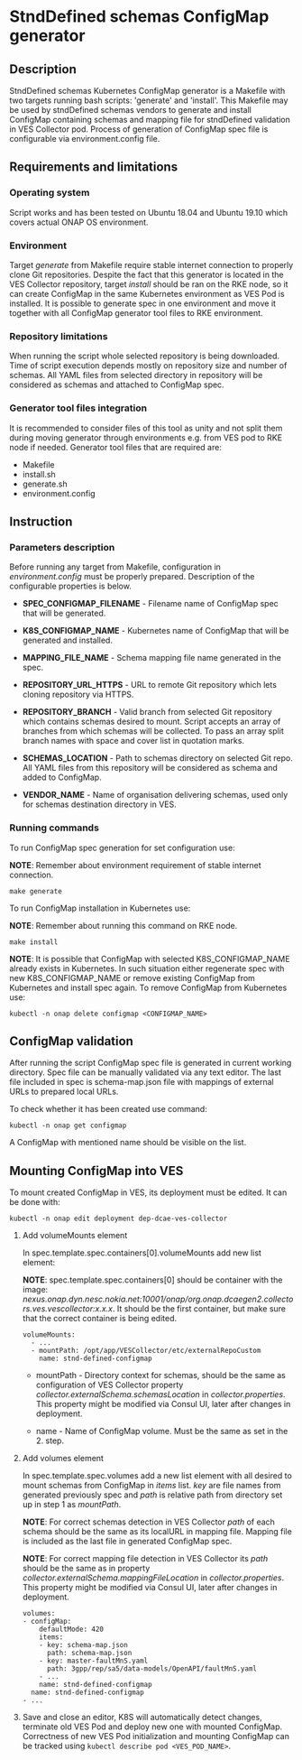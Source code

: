 StndDefined schemas ConfigMap generator
=======================================

## Description
StndDefined schemas Kubernetes ConfigMap generator is a Makefile with two targets running bash scripts: 'generate' and 
'install'. This Makefile may be used by stndDefined schemas vendors to generate and install ConfigMap containing schemas 
and mapping file for stndDefined validation in VES Collector pod. Process of generation of ConfigMap spec file is 
configurable via environment.config file.

## Requirements and limitations

### Operating system
Script works and has been tested on Ubuntu 18.04 and Ubuntu 19.10 which covers actual ONAP OS environment.

### Environment
Target *generate* from Makefile require stable internet connection to properly clone Git repositories.
Despite the fact that this generator is located in the VES Collector repository, target *install* should be ran on the
RKE node, so it can create ConfigMap in the same Kubernetes environment as VES Pod is installed. 
It is possible to generate spec in one environment and move it together with all ConfigMap generator tool files to RKE
environment. 

### Repository limitations
When running the script whole selected repository is being downloaded. Time of script execution depends mostly on 
repository size and number of schemas. All YAML files from selected directory in repository will be considered as 
schemas and attached to ConfigMap spec.

### Generator tool files integration
It is recommended to consider files of this tool as unity and not split them during moving generator through 
environments e.g. from VES pod to RKE node if needed. Generator tool files that are required are:
- Makefile
- install.sh
- generate.sh
- environment.config

## Instruction

### Parameters description
Before running any target from Makefile, configuration in *environment.config* must be properly prepared. Description of
the configurable properties is below.

- **SPEC_CONFIGMAP_FILENAME** - Filename name of ConfigMap spec that will be generated.
- **K8S_CONFIGMAP_NAME** - Kubernetes name of ConfigMap that will be generated and installed.
- **MAPPING_FILE_NAME** - Schema mapping file name generated in the spec.
  
- **REPOSITORY_URL_HTTPS** - URL to remote Git repository which lets cloning repository via HTTPS.
- **REPOSITORY_BRANCH** - Valid branch from selected Git repository which contains schemas desired to mount. Script 
accepts an array of branches from which schemas will be collected. To pass an array split branch names with space and 
cover list in quotation marks.
- **SCHEMAS_LOCATION** - Path to schemas directory on selected Git repo. All YAML files from this repository will be 
considered as schema and added to ConfigMap.

- **VENDOR_NAME** - Name of organisation delivering schemas, used only for schemas destination directory in VES.

### Running commands

To run ConfigMap spec generation for set configuration use:

**NOTE**: Remember about environment requirement of stable internet connection.  

```
make generate
```

To run ConfigMap installation in Kubernetes use:

**NOTE**: Remember about running this command on RKE node.

```
make install
```

**NOTE**: It is possible that ConfigMap with selected K8S_CONFIGMAP_NAME already exists in Kubernetes. In such situation
either regenerate spec with new K8S_CONFIGMAP_NAME or remove existing ConfigMap from Kubernetes and install spec again.
To remove ConfigMap from Kubernetes use:
```
kubectl -n onap delete configmap <CONFIGMAP_NAME>
``` 

## ConfigMap validation
After running the script ConfigMap spec file is generated in current working directory.
Spec file can be manually validated via any text editor. The last file included in spec is schema-map.json file with
mappings of external URLs to prepared local URLs. 
  
To check whether it has been created use command:

```
kubectl -n onap get configmap
```

A ConfigMap with mentioned name should be visible on the list.

## Mounting ConfigMap into VES

To mount created ConfigMap in VES, its deployment must be edited. It can be done with:
```
kubectl -n onap edit deployment dep-dcae-ves-collector
```

1. Add volumeMounts element

    In spec.template.spec.containers[0].volumeMounts add new list element:
    
    **NOTE**: spec.template.spec.containers[0] should be container with the image:
        *nexus.onap.dyn.nesc.nokia.net:10001/onap/org.onap.dcaegen2.collectors.ves.vescollector:x.x.x*.
        It should be the first container, but make sure that the correct container is being edited.

    ```
    volumeMounts:
      - ...
      - mountPath: /opt/app/VESCollector/etc/externalRepoCustom
        name: stnd-defined-configmap
    ```
   
    - mountPath - Directory context for schemas, should be the same as configuration of VES Collector property 
    *collector.externalSchema.schemasLocation* in *collector.properties*. This property might be modified via Consul UI, 
    later after changes in deployment.
   
   - name - Name of ConfigMap volume. Must be the same as set in the 2. step. 

2. Add volumes element

    In spec.template.spec.volumes add a new list element with all desired to mount schemas from ConfigMap in 
    *items* list. *key* are file names from generated previously spec and *path* is relative path from directory set up 
    in step 1 as *mountPath*.
    
    **NOTE**: For correct schemas detection in VES Collector *path* of each schema should be the same as its localURL in 
    mapping file. Mapping file is included as the last file in generated ConfigMap spec.
    
    **NOTE**: For correct mapping file detection in VES Collector its *path* should be the same as in property 
    *collector.externalSchema.mappingFileLocation* in *collector.properties*. This property might be modified via Consul
     UI, later after changes in deployment. 
    
    ```
    volumes:
    - configMap:
        defaultMode: 420
        items:
        - key: schema-map.json
          path: schema-map.json
        - key: master-faultMnS.yaml
          path: 3gpp/rep/sa5/data-models/OpenAPI/faultMnS.yaml
        - ...
        name: stnd-defined-configmap
      name: stnd-defined-configmap
    - ...
    ```

3. Save and close an editor, K8S will automatically detect changes, terminate old VES Pod and deploy new one with 
mounted ConfigMap. Correctness of new VES Pod initialization and mounting ConfigMap can be tracked using 
`kubectl describe pod <VES_POD_NAME>`.

